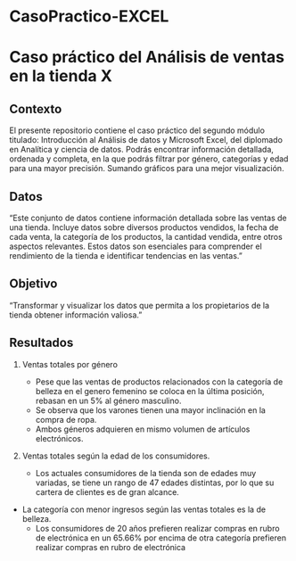 # CasoPractico-EXCEL

# Caso práctico del Análisis de ventas en la tienda X

## Contexto
El presente repositorio contiene el caso práctico del segundo módulo titulado: Introducción al Análisis de datos y Microsoft Excel, del diplomado en Analítica y ciencia de datos.
Podrás encontrar información detallada, ordenada y completa, en la que podrás filtrar por género, categorías y edad para una mayor precisión. Sumando gráficos para una mejor visualización. 
## Datos
“Este conjunto de datos contiene información detallada sobre las ventas de una tienda. Incluye datos sobre diversos productos vendidos, la fecha de cada venta, la categoría de los productos, la cantidad vendida, entre otros aspectos relevantes. Estos datos son esenciales para comprender el rendimiento de la tienda e identificar tendencias en las ventas.”
## Objetivo
“Transformar y visualizar los datos que permita a los propietarios de la tienda obtener información valiosa.”

## Resultados
1. Ventas totales por género
   - Pese que las ventas de productos relacionados con la categoría de belleza en el genero femenino se coloca en la última posición, rebasan en un 5% al género masculino. 
   - Se observa que los varones tienen una mayor inclinación en la compra de ropa.
   - Ambos géneros adquieren en mismo volumen de artículos electrónicos.

2. Ventas totales según la edad de los consumidores.
   - Los actuales consumidores de la tienda son de edades muy variadas, se tiene un rango de 47 edades distintas, por lo que su cartera de clientes es de gran alcance.
- La categoría con menor ingresos según las ventas totales es la de belleza.
   - Los consumidores de 20 años prefieren realizar compras en rubro de electrónica en un 65.66% por encima de otra categoría prefieren realizar compras en rubro de electrónica 
